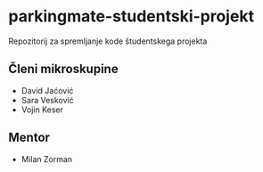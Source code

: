 # parkingmate-studentski-projekt
Repozitorij za spremljanje kode študentskega projekta
## Členi mikroskupine
- David Jaćović
- Sara Vesković
- Vojin Keser
## Mentor
- Milan Zorman
